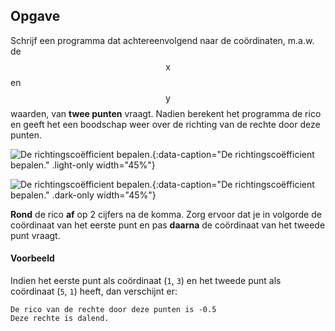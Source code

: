 ## Opgave
Schrijf een programma dat achtereenvolgend naar de coördinaten, m.a.w. de $$\mathsf{x}$$ en $$\mathsf{y}$$ waarden, van **twee punten** vraagt. Nadien berekent het programma de rico en geeft het een boodschap weer over de richting van de rechte door deze punten.

![De richtingscoëfficient bepalen.](media/image.png "De richtingscoëfficient bepalen."){:data-caption="De richtingscoëfficient bepalen." .light-only width="45%"}

![De richtingscoëfficient bepalen.](media/image_dark.png "EDe richtingscoëfficient bepalen."){:data-caption="De richtingscoëfficient bepalen." .dark-only width="45%"}

**Rond** de rico **af** op 2 cijfers na de komma. Zorg ervoor dat je in volgorde de coördinaat van het eerste punt en pas **daarna** de coördinaat van het tweede punt vraagt.

#### Voorbeeld
Indien het eerste punt als coördinaat (`1`, `3`) en het tweede punt als coördinaat (`5`, `1`) heeft, dan verschijnt er:
```
De rico van de rechte door deze punten is -0.5
Deze rechte is dalend.
```